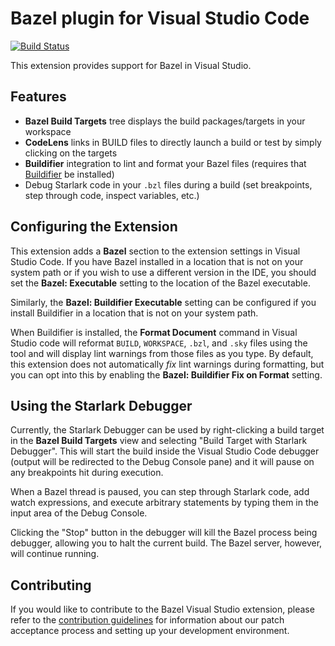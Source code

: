 # Bazel plugin for Visual Studio Code

[![Build Status](https://badge.buildkite.com/ecab448484315779ec28a95f8501b7f77a9a2abfc787037d5e.svg)](https://buildkite.com/bazel/vscode-bazel-vs-bazel)

This extension provides support for Bazel in Visual Studio.

## Features

- **Bazel Build Targets** tree displays the build packages/targets in your
  workspace
- **CodeLens** links in BUILD files to directly launch a build or test by simply
  clicking on the targets
- **Buildifier** integration to lint and format your Bazel files (requires that
  [Buildifier](https://github.com/bazelbuild/buildtools/releases) be installed)
- Debug Starlark code in your `.bzl` files during a build (set breakpoints, step
  through code, inspect variables, etc.)

## Configuring the Extension

This extension adds a **Bazel** section to the extension settings in Visual
Studio Code. If you have Bazel installed in a location that is not on your
system path or if you wish to use a different version in the IDE, you should
set the **Bazel: Executable** setting to the location of the Bazel executable.

Similarly, the **Bazel: Buildifier Executable** setting can be configured if
you install Buildifier in a location that is not on your system path.

When Buildifier is installed, the **Format Document** command in Visual Studio
code will reformat `BUILD`, `WORKSPACE`, `.bzl`, and `.sky` files using the
tool and will display lint warnings from those files as you type. By default,
this extension does not automatically _fix_ lint warnings during formatting,
but you can opt into this by enabling the **Bazel: Buildifier Fix on Format**
setting.

## Using the Starlark Debugger

Currently, the Starlark Debugger can be used by right-clicking a build target in
the **Bazel Build Targets** view and selecting "Build Target with Starlark
Debugger". This will start the build inside the Visual Studio Code debugger
(output will be redirected to the Debug Console pane) and it will pause on any
breakpoints hit during execution.

When a Bazel thread is paused, you can step through Starlark code, add watch
expressions, and execute arbitrary statements by typing them in the input area
of the Debug Console.

Clicking the "Stop" button in the debugger will kill the Bazel process being
debugger, allowing you to halt the current build. The Bazel server, however,
will continue running.

## Contributing

If you would like to contribute to the Bazel Visual Studio extension, please
refer to the [contribution guidelines](CONTRIBUTING.md) for information about
our patch acceptance process and setting up your development environment.
